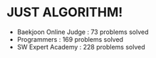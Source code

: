# JUST ALGORITHM!

- Baekjoon Online Judge : 73 problems solved
- Programmers : 169 problems solved
- SW Expert Academy : 228 problems solved